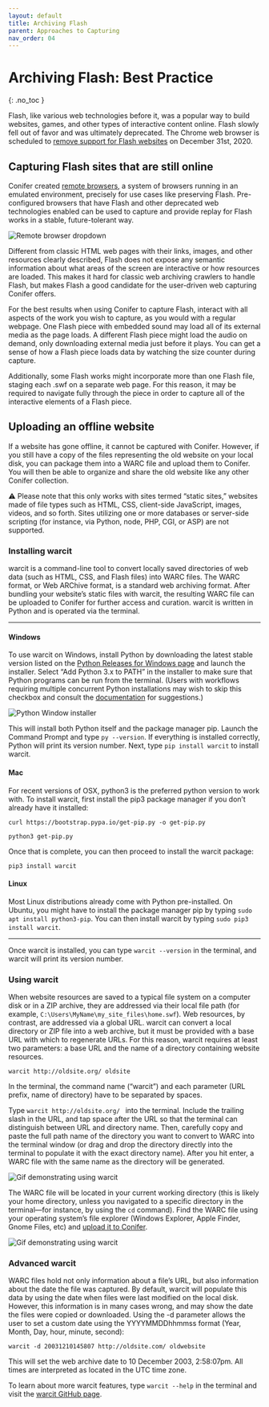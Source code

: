 ```yaml
---
layout: default
title: Archiving Flash
parent: Approaches to Capturing
nav_order: 04
---
```


# Archiving Flash: Best Practice
{: .no_toc }

Flash, like various web technologies before it, was a popular way to build websites, games, and other types of interactive content online. Flash slowly fell out of favor and was ultimately deprecated. The Chrome web browser is scheduled to [remove support for Flash websites](https://www.blog.google/products/chrome/saying-goodbye-flash-chrome/) on December 31st, 2020.

## Capturing Flash sites that are still online

Conifer created [remote browsers](https://guide.conifer.rhizome.org/docs/capture-approaches/capture-browsers/), a system of browsers running in an emulated environment, precisely for use cases like preserving Flash. Pre-configured browsers that have Flash and other deprecated web technologies enabled can be used to capture and provide replay for Flash works in a stable, future-tolerant way.

![Remote browser dropdown](../../images/remote-browser.png)

Different from classic HTML web pages with their links, images, and other resources clearly described, Flash does not expose any semantic information about what areas of the screen are interactive or how resources are loaded. This makes it hard for classic web archiving crawlers to handle Flash, but makes Flash a good candidate for the user-driven web capturing Conifer offers.   

For the best results when using Conifer to capture Flash, interact with all aspects of the work you wish to capture, as you would with a regular webpage. One Flash piece with embedded sound may load all of its external media as the page loads. A different Flash piece might load the audio on demand, only downloading external media just before it plays. You can get a sense of how a Flash piece loads data by watching the size counter during capture.

Additionally, some Flash works might incorporate more than one Flash file, staging each .swf on a separate web page. For this reason, it may be required to navigate fully through the piece in order to capture all of the interactive elements of a Flash piece.

## Uploading an offline website

If a website has gone offline, it cannot be captured with Conifer. However, if you still have a copy of the files representing the old website on your local disk, you can package them into a WARC file and upload them to Conifer. You will then be able to organize and share the old website like any other Conifer collection.

⚠️ Please note that this only works with sites termed “static sites,” websites made of file types such as HTML, CSS, client-side JavaScript, images, videos, and so forth. Sites utilizing one or more databases or server-side scripting (for instance, via Python, node, PHP, CGI, or ASP) are not supported.

### Installing warcit

warcit is a command-line tool to convert locally saved directories of web data (such as HTML, CSS, and Flash files) into WARC files. The WARC format, or Web ARChive format, is a standard web archiving format. After bundling your website’s static files with warcit, the resulting WARC file can be uploaded to Conifer for further access and curation. warcit is written in Python and is operated via the terminal.

---

#### Windows

To use warcit on Windows, install Python by downloading the latest stable version listed on the [Python Releases for Windows page](https://www.python.org/downloads/windows/) and launch the installer. Select “Add Python 3.x to PATH” in the installer to make sure that Python programs can be run from the terminal. (Users with workflows requiring multiple concurrent Python installations may wish to skip this checkbox and consult the [documentation](https://www.python.org/downloads/windows/) for suggestions.)

![Python Window installer](../../images/win-py-install.png)

This will install both Python itself and the package manager pip. Launch the Command Prompt and type `py --version`. If everything is installed correctly, Python will print its version number. Next, type `pip install warcit` to install warcit.


#### Mac

For recent versions of OSX, python3 is the preferred python version to work with. To install warcit, first install the pip3 package manager if you don’t already have it installed:

`curl https://bootstrap.pypa.io/get-pip.py -o get-pip.py`

`python3 get-pip.py`

Once that is complete, you can then proceed to install the warcit package:

`pip3 install warcit`


#### Linux

Most Linux distributions already come with Python pre-installed. On Ubuntu, you might have to install the package manager pip by typing `sudo apt install python3-pip`. You can then install warcit by typing `sudo pip3 install warcit`.

---

Once warcit is installed, you can type `warcit --version` in the terminal, and warcit will print its version number.

### Using warcit

When website resources are saved to a typical file system on a computer disk or in a ZIP archive, they are addressed via their local file path (for example, `C:\Users\MyName\my_site_files\home.swf`). Web resources, by contrast, are addressed via a global URL. warcit can convert a local directory or ZIP file into a web archive, but it must be provided with a base URL with which to regenerate URLs. For this reason, warcit requires at least two parameters: a base URL and the name of a directory containing website resources.

`warcit http://oldsite.org/ oldsite`

In the terminal, the command name (“warcit”) and each parameter (URL prefix, name of directory) have to be separated by spaces.

Type `warcit http://oldsite.org/ ` into the terminal. Include the trailing slash in the URL, and tap space after the URL so that the terminal can distinguish between URL and directory name. Then, carefully copy and paste the full path name of the directory you want to convert to WARC into the terminal window (or drag and drop the directory directly into the terminal to populate it with the exact directory name). After you hit enter, a WARC file with the same name as the directory will be generated.

![Gif demonstrating using warcit](../../images/terminal.gif)

The WARC file will be located in your current working directory (this is likely your home directory, unless you navigated to a specific directory in the terminal—for instance, by using the `cd` command). Find the WARC file using your operating system’s file explorer (Windows Explorer, Apple Finder, Gnome Files, etc) and [upload it to Conifer](/docs/manage-sessions/uploading-warc/).

![Gif demonstrating using warcit](../../images/upload.gif)

### Advanced warcit

WARC files hold not only information about a file’s URL, but also information about the date the file was captured. By default, warcit will populate this data by using the date when files were last modified on the local disk. However, this information is in many cases wrong, and may show the date the files were copied or downloaded. Using the -d parameter allows the user to set a custom date using the YYYYMMDDhhmmss format (Year, Month, Day, hour, minute, second):

`warcit -d 20031210145807 http://oldsite.com/ oldwebsite`

This will set the web archive date to 10 December 2003, 2:58:07pm. All times are interpreted as located in the UTC time zone.

To learn about more warcit features, type `warcit --help` in the terminal and visit the [warcit GitHub page](https://github.com/webrecorder/warcit).
